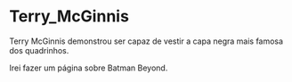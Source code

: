 # Terry_McGinnis
 Terry McGinnis demonstrou ser capaz de vestir a capa negra mais famosa dos quadrinhos.

 Irei fazer um página sobre Batman Beyond.

<!--Vou utilizar HTML, CSS e JavaScript-->
